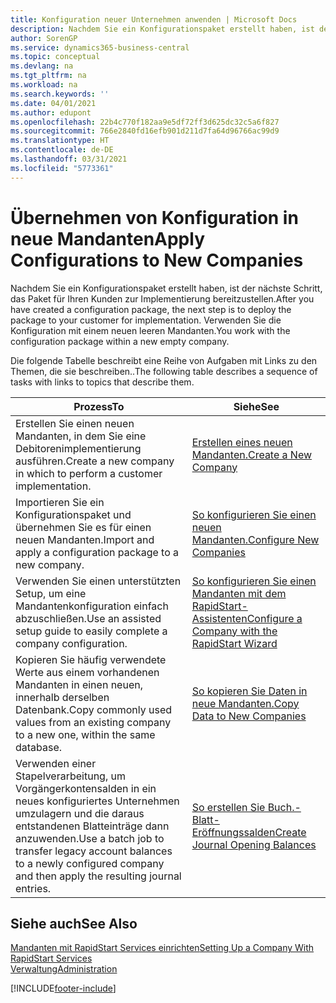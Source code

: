```yaml
---
title: Konfiguration neuer Unternehmen anwenden | Microsoft Docs
description: Nachdem Sie ein Konfigurationspaket erstellt haben, ist der nächste Schritt, das Paket für Ihren Kunden zur Implementierung bereitzustellen. Verwenden Sie die Konfiguration mit einem neuen leeren Mandanten.
author: SorenGP
ms.service: dynamics365-business-central
ms.topic: conceptual
ms.devlang: na
ms.tgt_pltfrm: na
ms.workload: na
ms.search.keywords: ''
ms.date: 04/01/2021
ms.author: edupont
ms.openlocfilehash: 22b4c770f182aa9e5df72ff3d625dc32c5a6f827
ms.sourcegitcommit: 766e2840fd16efb901d211d7fa64d96766ac99d9
ms.translationtype: HT
ms.contentlocale: de-DE
ms.lasthandoff: 03/31/2021
ms.locfileid: "5773361"
---
```

# <a name="apply-configurations-to-new-companies"></a><span data-ttu-id="a8b98-104">Übernehmen von Konfiguration in neue Mandanten</span><span class="sxs-lookup"><span data-stu-id="a8b98-104">Apply Configurations to New Companies</span></span>
<span data-ttu-id="a8b98-105">Nachdem Sie ein Konfigurationspaket erstellt haben, ist der nächste Schritt, das Paket für Ihren Kunden zur Implementierung bereitzustellen.</span><span class="sxs-lookup"><span data-stu-id="a8b98-105">After you have created a configuration package, the next step is to deploy the package to your customer for implementation.</span></span> <span data-ttu-id="a8b98-106">Verwenden Sie die Konfiguration mit einem neuen leeren Mandanten.</span><span class="sxs-lookup"><span data-stu-id="a8b98-106">You work with the configuration package within a new empty company.</span></span>  

 <span data-ttu-id="a8b98-107">Die folgende Tabelle beschreibt eine Reihe von Aufgaben mit Links zu den Themen, die sie beschreiben..</span><span class="sxs-lookup"><span data-stu-id="a8b98-107">The following table describes a sequence of tasks with links to topics that describe them.</span></span>

|<span data-ttu-id="a8b98-108">**Prozess**</span><span class="sxs-lookup"><span data-stu-id="a8b98-108">**To**</span></span>|<span data-ttu-id="a8b98-109">**Siehe**</span><span class="sxs-lookup"><span data-stu-id="a8b98-109">**See**</span></span>|  
|------------|-------------|  
|<span data-ttu-id="a8b98-110">Erstellen Sie einen neuen Mandanten, in dem Sie eine Debitorenimplementierung ausführen.</span><span class="sxs-lookup"><span data-stu-id="a8b98-110">Create a new company in which to perform a customer implementation.</span></span>|[<span data-ttu-id="a8b98-111">Erstellen eines neuen Mandanten.</span><span class="sxs-lookup"><span data-stu-id="a8b98-111">Create a New Company</span></span>](admin-how-to-create-a-new-company.md)|  
|<span data-ttu-id="a8b98-112">Importieren Sie ein Konfigurationspaket und übernehmen Sie es für einen neuen Mandanten.</span><span class="sxs-lookup"><span data-stu-id="a8b98-112">Import and apply a configuration package to a new company.</span></span>|[<span data-ttu-id="a8b98-113">So konfigurieren Sie einen neuen Mandanten.</span><span class="sxs-lookup"><span data-stu-id="a8b98-113">Configure New Companies</span></span>](admin-how-to-configure-new-companies.md)|  
|<span data-ttu-id="a8b98-114">Verwenden Sie einen unterstützten Setup, um eine Mandantenkonfiguration einfach abzuschließen.</span><span class="sxs-lookup"><span data-stu-id="a8b98-114">Use an assisted setup guide to easily complete a company configuration.</span></span>|[<span data-ttu-id="a8b98-115">So konfigurieren Sie einen Mandanten mit dem RapidStart-Assistenten</span><span class="sxs-lookup"><span data-stu-id="a8b98-115">Configure a Company with the RapidStart Wizard</span></span>](admin-how-to-configure-a-company-with-the-rapidstart-wizard.md)|
|<span data-ttu-id="a8b98-116">Kopieren Sie häufig verwendete Werte aus einem vorhandenen Mandanten in einen neuen, innerhalb derselben Datenbank.</span><span class="sxs-lookup"><span data-stu-id="a8b98-116">Copy commonly used values from an existing company to a new one, within the same database.</span></span>|[<span data-ttu-id="a8b98-117">So kopieren Sie Daten in neue Mandanten.</span><span class="sxs-lookup"><span data-stu-id="a8b98-117">Copy Data to New Companies</span></span>](admin-how-to-copy-data-to-new-companies.md)|  
|<span data-ttu-id="a8b98-118">Verwenden einer Stapelverarbeitung, um Vorgängerkontensalden in ein neues konfiguriertes Unternehmen umzulagern und die daraus entstandenen Blatteinträge dann anzuwenden.</span><span class="sxs-lookup"><span data-stu-id="a8b98-118">Use a batch job to transfer legacy account balances to a newly configured company and then apply the resulting journal entries.</span></span>|[<span data-ttu-id="a8b98-119">So erstellen Sie Buch.-Blatt-Eröffnungssalden</span><span class="sxs-lookup"><span data-stu-id="a8b98-119">Create Journal Opening Balances</span></span>](admin-how-to-create-journal-opening-balances.md)|  

## <a name="see-also"></a><span data-ttu-id="a8b98-120">Siehe auch</span><span class="sxs-lookup"><span data-stu-id="a8b98-120">See Also</span></span>  
[<span data-ttu-id="a8b98-121">Mandanten mit RapidStart Services einrichten</span><span class="sxs-lookup"><span data-stu-id="a8b98-121">Setting Up a Company With RapidStart Services</span></span>](admin-set-up-a-company-with-rapidstart.md)  
[<span data-ttu-id="a8b98-122">Verwaltung</span><span class="sxs-lookup"><span data-stu-id="a8b98-122">Administration</span></span>](admin-setup-and-administration.md)


[!INCLUDE[footer-include](includes/footer-banner.md)]